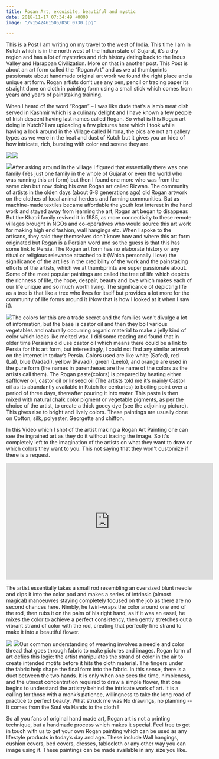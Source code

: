 ```yaml
---
title: Rogan Art, exquisite, beautiful and mystic
date: 2018-11-17 07:34:49 +0000
image: "/v1542461505/DSC_0730.jpg"

---
```

This is a Post I am writing on my travel to the west of India. This time I am in Kutch which is in the north west of the Indian state of Gujarat, it’s a dry region and has a lot of mysteries and rich history dating back to the Indus Valley and Harappan Civilization. More on that in another post. This Post is about an art form called the “Rogan Art” and as we at thumbprints passionate about handmade original art work we found the right place and a unique art form. Rogan artists don’t use any pen, pencil or tracing paper its straight done on cloth in painting form using a small stick which comes from years and years of painstaking training.

When I heard of the word “Rogan” – I was like dude that’s a lamb meat dish served in Kashmir which is a culinary delight and I have known a few people of Irish descent having last names called Rogan. So what is this Rogan art doing in Kutch? I am uploading a few pictures here which I took while having a look around in the Village called Nirona, the pics are not art gallery types as we were in the heat and dust of Kutch but it gives you an Idea of how intricate, rich, bursting with color and serene they are.

![](https://res.cloudinary.com/mehtavd/image/upload/c_scale,w_auto:100,dpr_auto/v1542461952/DSC_0734.jpg)![](https://res.cloudinary.com/mehtavd/image/upload/c_scale,w_auto:100,dpr_auto/v1542462185/DSC_0728%20%282%29.jpg)

![](https://res.cloudinary.com/mehtavd/image/upload/c_scale,w_auto:100,dpr_auto/v1542462425/DSC_0731%20%282%29.jpg)After asking around in the village I figured that essentially there was one family (Yes just one family in the whole of Gujarat or even the world who was running this art form) but then I found one more who was from the same clan but now doing his own Rogan art called Rizwan. The community of artists in the olden days (about 6-8 generations ago) did Rogan artwork on the clothes of local animal herders and farming communities. But as machine-made textiles became affordable the youth lost interest in the hand work and stayed away from learning the art, Rogan art began to disappear.  But the Khatri family revived it in 1985, as more connectivity to these remote villages brought in NGOs and co-operatives who would source this art work for making high end fashion, wall hangings etc. When I spoke to the artisans, they said they themselves don’t know how and where this art form originated but Rogan is a Persian word and so the guess is that this has some link to Persia. The Rogan art form has no elaborate history or any ritual or religious relevance attached to it (Which personally I love) the significance of the art lies in the credibility of the work and the painstaking efforts of the artists, which we at thumbprints are super passionate about. Some of the most popular paintings are called the tree of life which depicts the richness of life, the hope, despair, beauty and love which makes each of our life unique and so much worth living. The significance of depicting life as a tree is that like a tree who lives for itself but provides a lot more for the community of life forms around it (Now that is how I looked at it when I saw it).

![](https://res.cloudinary.com/mehtavd/image/upload/c_scale,w_auto:100,dpr_auto/v1542462610/DSC_0716.jpg)The colors for this are a trade secret and the families won't divulge a lot of information, but the base is castor oil and then they boil various vegetables and naturally occurring organic material to make a jelly kind of color which looks like melted wax. I did some reading and found that in older time Persians did use castor oil which means there could be a link to Persia for this art form, but interestingly, I could not find any similar artwork on the internet in today’s Persia. Colors used are like white (Safed), red (Lal), blue (Vadadi), yellow (Pavadi), green (Leelo), and orange are used in the pure form (the names in parentheses are the name of the colors as the artists call them). The Rogan paste(colors) is prepared by heating either safflower oil, castor oil or linseed oil (The artists told me it’s mainly Castor oil as its abundantly available in Kutch for centuries) to boiling point over a period of three days, thereafter pouring it into water. This paste is then mixed with natural chalk color pigment or vegetable pigments, as per the choice of the artist, to create a thick gooey dye (see the adjoining picture). This gives rise to bright and lively colors. These paintings are usually done on Cotton, silk, polyester, Georgette and chiffon.

In this Video which I shot of the artist making a Rogan Art Painting one can see the ingrained art as they do it without tracing the image. So it's completely left to the imagination of the artists on what they want to draw or which colors they want to you. This not saying that they won't customize if there is a request.

<iframe width="560" height="315" src="https://www.youtube.com/embed/VOxlDxTh-cw" frameborder="0" allow="accelerometer; autoplay; encrypted-media; gyroscope; picture-in-picture" allowfullscreen></iframe>

The artist essentially takes a small rod resembling an oversized blunt needle and dips it into the color pod and makes a series of intrinsic (almost magical) manoeuvres staying completely focused on the job as there are no second chances here. Nimbly, he twirl-wraps the color around one end of the rod, then rubs it on the palm of his right hand, as if it was an easel, he mixes the color to achieve a perfect consistency, then gently stretches out a vibrant strand of color with the rod, creating that perfectly fine strand to make it into a beautiful flower.

![](https://res.cloudinary.com/mehtavd/image/upload/c_scale,w_auto:100,dpr_auto/v1542462745/DSC_0715%20%282%29.jpg) ![](https://res.cloudinary.com/mehtavd/image/upload/c_scale,w_auto:100,dpr_auto/v1542462853/DSC_0719.jpg)Our common understanding of weaving involves a needle and color thread that goes through fabric to make pictures and images. Rogan form of art defies this logic: the artist manipulates the strand of color in the air to create intended motifs before it hits the cloth material. The fingers under the fabric help shape the final form into the fabric. In this sense, there is a duet between the two hands. It is only when one sees the time, nimbleness, and the utmost concentration required to draw a simple flower, that one begins to understand the artistry behind the intricate work of art. It is a calling for those with a monk’s patience, willingness to take the long road of practice to perfect beauty. What struck me was No drawings, no planning --  It comes from the Soul via Hands to the cloth !

So all you fans of original hand made art, Rogan art is not a printing technique, but a handmade process which makes it special. Feel free to get in touch with us to get your own Rogan painting which can be used as any lifestyle products in today’s day and age. These include Wall hangings, cushion covers, bed covers, dresses, tablecloth or any other way you can image using it. These paintings can be made available in any size you like.